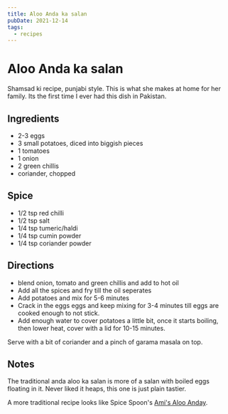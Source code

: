 ```yaml
---
title: Aloo Anda ka salan
pubDate: 2021-12-14
tags:
  - recipes
---
```


# Aloo Anda ka salan

Shamsad ki recipe, punjabi style. This is what she makes at home for her family. Its the first time I ever had this dish in Pakistan.

## Ingredients

- 2-3 eggs
- 3 small potatoes, diced into biggish pieces
- 1 tomatoes
- 1 onion
- 2 green chillis
- coriander, chopped

## Spice

- 1/2 tsp red chilli
- 1/2 tsp salt
- 1/4 tsp tumeric/haldi
- 1/4 tsp cumin powder
- 1/4 tsp coriander powder

## Directions

- blend onion, tomato and green chillis and add to hot oil
- Add all the spices and fry till the oil seperates
- Add potatoes and mix for 5-6 minutes
- Crack in the eggs eggs and keep mixing for 3-4 minutes till eggs are cooked enough to not stick.
- Add enough water to cover potatoes a little bit, once it starts boiling, then lower heat, cover with a lid for 10-15 minutes.

Serve with a bit of coriander and a pinch of garama masala on top.

## Notes

The traditional anda aloo ka salan is more of a salan with boiled eggs floating in it. Never liked it heaps, this one is just plain tastier.

A more traditional recipe looks like Spice Spoon's [Ami's Aloo Anday](https://www.thespicespoon.com/blog/egg-potato-curry/).
